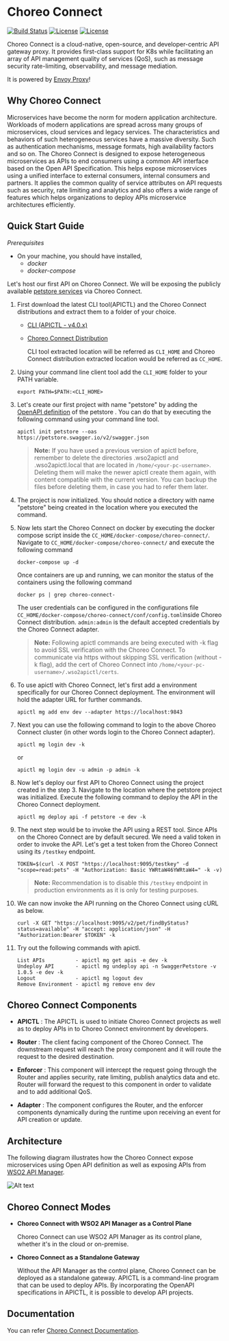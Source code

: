 # Choreo Connect

[![Build Status](https://wso2.org/jenkins/job/products/job/product-microgateway/badge/icon)](https://wso2.org/jenkins/job/products/job/product-microgateway/)
[![License](https://img.shields.io/badge/License-Apache%202.0-blue.svg)](https://opensource.org/licenses/Apache-2.0)
[![License](https://img.shields.io/badge/slack-microgateway-blueviolet)](https://join.slack.com/t/wso2-apim/shared_invite/enQtNzEzMzk5Njc5MzM0LTgwODI3NmQ1MjI0ZDQyMGNmZGI4ZjdkZmI1ZWZmMjNkY2E0NmY3ZmExYjkxYThjNzNkOTU2NWJmYzM4YzZiOWU)

Choreo Connect is a cloud-native, open-source, and developer-centric API gateway proxy. It provides first-class support for K8s while facilitating an array of API management quality of services (QoS), such as message security rate-limiting, observability, and message mediation.

It is powered by [Envoy Proxy](https://www.envoyproxy.io/)!

## Why Choreo Connect
Microservices have become the norm for modern application architecture. Workloads of modern applications are spread 
across many groups of microservices, cloud services and legacy services. The characteristics and behaviors of such 
heterogeneous services have a massive diversity. Such as authentication mechanisms, message formats, high availability 
factors and so on.
The Choreo Connect is designed to expose heterogeneous microservices as APIs to end consumers using a common API 
interface based on the Open API Specification. This helps expose microservices using a unified interface to external 
consumers, internal consumers and partners. It applies the common quality of service attributes on API requests such as 
security, rate limiting and analytics and also offers a wide range of features which helps organizations to deploy APIs 
microservice architectures efficiently.

## Quick Start Guide

*Prerequisites*  
- On your machine, you should have installed,  
  - *docker*
  - *docker-compose* 

Let's host our first API on Choreo Connect. We will be exposing the publicly available [petstore services](https://petstore.swagger.io/) via  Choreo Connect.

1. First download the latest CLI tool(APICTL) and the Choreo Connect distributions
and extract them to a folder of your choice.
   
    * [CLI (APICTL - v4.0.x)](https://github.com/wso2/product-apim-tooling/releases/)
    * [Choreo Connect Distribution](https://github.com/wso2/product-microgateway/releases/)
    
      CLI tool extracted location will be referred as `CLI_HOME` and Choreo Connect distribution extracted location would be referred as `CC_HOME`.

2. Using your command line client tool add the `CLI_HOME` folder to your PATH variable.
    ```
    export PATH=$PATH:<CLI_HOME>
    ```

3. Let's create our first project with name "petstore" by adding the [OpenAPI definition](https://petstore.swagger.io/v2/swagger.json) of the petstore . You can do that by executing the following command using your command line tool.

    ```
    apictl init petstore --oas https://petstore.swagger.io/v2/swagger.json
    ```
   > **Note:**  If you have used a previous version of apictl before, remember to delete the directories  .wso2apictl and .wso2apictl.local that are located in `/home/<your-pc-username>`. Deleting them will make the newer apictl create them again, with content compatible with the current version. You can backup the files before deleting them, in case you had to refer them later.


4. The project is now initialized. You should notice a directory with name "petstore" being created in the location 
where you executed the command. 

 
5. Now lets start the Choreo Connect on docker by executing the docker compose script inside the `CC_HOME/docker-compose/choreo-connect/`. Navigate to `CC_HOME/docker-compose/choreo-connect/` and execute the following command
    ```
    docker-compose up -d
    ```

    Once containers are up and running, we can monitor the status of the containers using the following command

    ```
    docker ps | grep choreo-connect-
    ```
    The user credentials can be configured in the configurations file `CC_HOME/docker-compose/choreo-connect/conf/config.toml`inside Choreo Connect distribution. `admin:admin` is the default accepted credentials by the Choreo Connect adapter.

    > **Note:** Following apictl commands are being executed with -k flag to avoid SSL verification with the Choreo Connect.
    To communicate via https without skipping SSL verification (without -k flag), add the cert of Choreo Connect into `/home/<your-pc-username>/.wso2apictl/certs`.


6. To use apictl with Choreo Connect, let's first add a environment specifically for our Choreo Connect deployment. The environment will hold the adapter URL for further commands.

    ```
    apictl mg add env dev --adapter https://localhost:9843
    ```

7. Next you can use the following command to login to the above Choreo Connect cluster (in other words login to the Choreo Connect adapter).

    ```
    apictl mg login dev -k
    ```
    or
    ```
    apictl mg login dev -u admin -p admin -k
    ```


8. Now let's deploy our first API to Choreo Connect using the project created in the step 3. Navigate to the location where the petstore project was initialized. Execute the following command to deploy the API in the Choreo Connect deployment.

    ```
    apictl mg deploy api -f petstore -e dev -k
    ```

9. The next step would be to invoke the API using a REST tool. Since APIs on the Choreo Connect are by default secured. We need a valid token in order to invoke the API. 
Let's get a test token from the Choreo Connect using its `/testkey` endpoint.
   
    ```
    TOKEN=$(curl -X POST "https://localhost:9095/testkey" -d "scope=read:pets" -H "Authorization: Basic YWRtaW46YWRtaW4=" -k -v)
    ``` 
   > **Note:**
    Recommendation is to disable this `/testkey` endpoint in production environments as it is only for testing purposes.

10. We can now invoke the API running on the Choreo Connect using cURL as below.
    ```
    curl -X GET "https://localhost:9095/v2/pet/findByStatus?status=available" -H "accept: application/json" -H "Authorization:Bearer $TOKEN" -k
    ```

11. Try out the following commands with apictl. 

    ```
    List APIs          - apictl mg get apis -e dev -k
    Undeploy API       - apictl mg undeploy api -n SwaggerPetstore -v 1.0.5 -e dev -k
    Logout             - apictl mg logout dev   
    Remove Environment - apictl mg remove env dev
    ```

## Choreo Connect Components
- **APICTL** : The APICTL is used to initiate Choreo Connect projects as well as to deploy APIs in to Choreo Connect environment by developers. 

- **Router** : The client facing component of the Choreo Connect. The downstream request will reach the proxy component and it will route the request
to the desired destination.

- **Enforcer** : This component will intercept the request going through the Router and applies security, rate limiting, publish analytics data and etc.
Router will forward the request to this component in order to validate and to add additional QoS.

- **Adapter** : The component configures the Router, and the enforcer components dynamically during the runtime upon receiving an event for API
creation or update.
  
## Architecture

The following diagram illustrates how the Choreo Connect expose microservices using Open API definition as well 
as exposing APIs from [WSO2 API Manager](https://wso2.com/api-management/).

![Alt text](Architecture.png?raw=true "Title")

## Choreo Connect Modes

- **Choreo Connect with WSO2 API Manager as a Control Plane**
    
  Choreo Connect can use WSO2 API Manager as its control plane, whether it's in the cloud or on-premise.


- **Choreo Connect as a Standalone Gateway**

    Without the API Manager as the control plane, Choreo Connect can be deployed as a standalone gateway. APICTL is a command-line program that can be used to deploy APIs. By incorporating the OpenAPI specifications in APICTL, it is possible to develop API projects. 

## Documentation

You can refer [Choreo Connect Documentation](https://apim.docs.wso2.com/en/4.0.0/deploy-and-publish/deploy-on-gateway/choreo-connect/getting-started/choreo-connect-overview/).
  